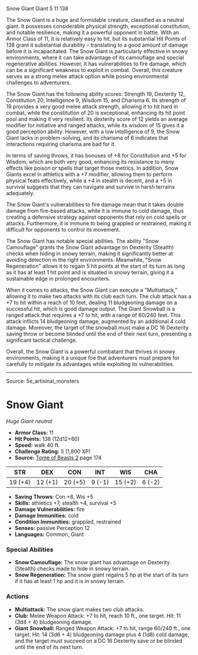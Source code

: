 <MonsterName/>Snow Giant</MonsterName>
<CreatureType/>Giant</CreatureType>
<CR/>5</CR>
<AC/>11</AC>
<HP/>138</HP>
<summary>The Snow Giant is a huge and formidable creature, classified as a neutral giant. It possesses considerable physical strength, exceptional constitution, and notable resilience, making it a powerful opponent in battle. With an Armor Class of 11, it is relatively easy to hit, but its substantial Hit Points of 138 grant it substantial durability – translating to a good amount of damage before it is incapacitated. The Snow Giant is particularly effective in snowy environments, where it can take advantage of its camouflage and special regenerative abilities. However, it has vulnerabilities to fire damage, which can be a significant weakness to exploit in combat. Overall, this creature serves as a strong melee attack option while posing environmental challenges to adventurers.</summary>

<detail>

The Snow Giant has the following ability scores: Strength 19, Dexterity 12, Constitution 20, Intelligence 9, Wisdom 15, and Charisma 6. Its strength of 19 provides a very good melee attack strength, allowing it to hit hard in combat, while the constitution of 20 is exceptional, enhancing its hit point pool and making it very resilient. Its dexterity score of 12 yields an average modifier for initiative and ranged attacks, while its wisdom of 15 gives it a good perception ability. However, with a low intelligence of 9, the Snow Giant lacks in problem-solving, and its charisma of 6 indicates that interactions requiring charisma are bad for it. 

In terms of saving throws, it has bonuses of +8 for Constitution and +5 for Wisdom, which are both very good, enhancing its resistance to many effects like poison or spells that target those metrics. In addition, Snow Giants excel in athletics with a +7 modifier, allowing them to perform physical feats effectively, while a +4 in stealth is decent, and a +5 in survival suggests that they can navigate and survive in harsh terrains adequately.

The Snow Giant's vulnerabilities to fire damage mean that it takes double damage from fire-based attacks, while it is immune to cold damage, thus creating a defensive strategy against opponents that rely on cold spells or attacks. Furthermore, it is immune to being grappled or restrained, making it difficult for opponents to control its movement.

The Snow Giant has notable special abilities. The ability "Snow Camouflage" grants the Snow Giant advantage on Dexterity (Stealth) checks when hiding in snowy terrain, making it significantly better at avoiding detection in the right environments. Meanwhile, "Snow Regeneration" allows it to regain 5 hit points at the start of its turn as long as it has at least 1 hit point and is situated in snowy terrain, giving it a sustainable edge in prolonged encounters.

When it comes to attacks, the Snow Giant can execute a "Multiattack," allowing it to make two attacks with its club each turn. The club attack has a +7 to hit within a reach of 10 feet, dealing 11 bludgeoning damage on a successful hit, which is good damage output. The Giant Snowball is a ranged attack that requires a +7 to hit, with a range of 60/240 feet. This attack inflicts 14 bludgeoning damage, augmented by an additional 4 cold damage. Moreover, the target of the snowball must make a DC 16 Dexterity saving throw or become blinded until the end of their next turn, presenting a significant tactical challenge. 

Overall, the Snow Giant is a powerful combatant that thrives in snowy environments, making it a unique foe that adventurers must prepare for carefully to mitigate its advantages while exploiting its vulnerabilities.</detail>



---

Source: 5e_artisinal_monsters

# Snow Giant

*Huge* *Giant* *neutral*

- **Armor Class:** 11
- **Hit Points:** 138 (12d12+60)
- **Speed:** walk 40 ft.
- **Challenge Rating:** 5 (1,800 XP)
- **Source:** [Tome of Beasts 2](https://koboldpress.com/kpstore/product/tome-of-beasts-2-for-5th-edition) page 174

| STR | DEX | CON | INT | WIS | CHA |
| --- | --- | --- | --- | --- | --- |
| 19 (+4) | 12 (+1) | 20 (+5) | 9 (-1) | 15 (+2) | 6 (-2) |

- **Saving Throws**: Con +8, Wis +5
- **Skills:** athletics +7, stealth +4, survival +5
- **Damage Vulnerabilities:** fire
- **Damage Immunities:** cold
- **Condition Immunities:** grappled, restrained
- **Senses:** passive Perception 12
- **Languages:** Common, Giant

### Special Abilities

- **Snow Camouflage:** The snow giant has advantage on Dexterity (Stealth) checks made to hide in snowy terrain.
- **Snow Regeneration:** The snow giant regains 5 hp at the start of its turn if it has at least 1 hp and it is in snowy terrain.

### Actions

- **Multiattack:** The snow giant makes two club attacks.
- **Club:** Melee Weapon Attack: +7 to hit, reach 10 ft., one target. Hit: 11 (3d4 + 4) bludgeoning damage.
- **Giant Snowball:** Ranged Weapon Attack: +7 to hit, range 60/240 ft., one target. Hit: 14 (3d6 + 4) bludgeoning damage plus 4 (1d8) cold damage, and the target must succeed on a DC 16 Dexterity save or be blinded until the end of its next turn.




